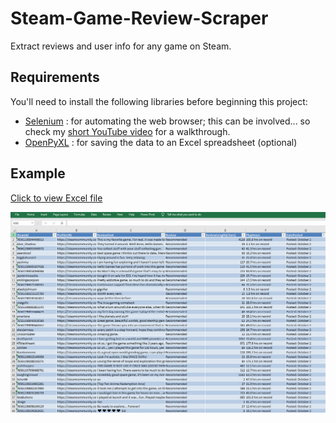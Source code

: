 # Steam-Game-Review-Scraper
 Extract reviews and user info for any game on Steam.
 
## Requirements
You'll need to install the following libraries before beginning this project:
- [Selenium](https://www.selenium.dev/downloads/) : for automating the web browser; this can be involved... so check my [short YouTube video](https://youtu.be/9XAH_TvxwLg) for a walkthrough.
- [OpenPyXL](https://openpyxl.readthedocs.io/en/stable/) : for saving the data to an Excel spreadsheet (optional)

## Example
[Click to view Excel file](https://drive.google.com/file/d/1Ld04lwFY7OjIMU2wJxRcgdPvJ0o43BRo/view?usp=sharing)  
  
![](review_snippet.png)
